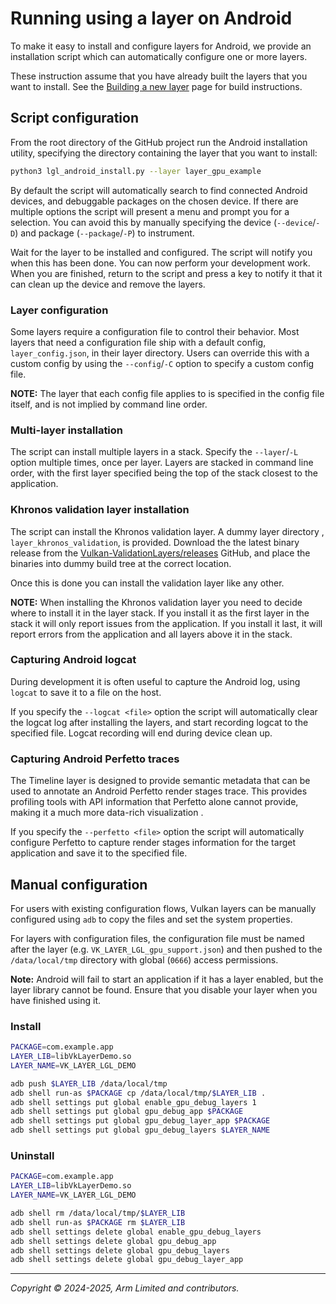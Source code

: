 # Running using a layer on Android

To make it easy to install and configure layers for Android, we provide an
installation script which can automatically configure one or more layers.

These instruction assume that you have already built the layers that you want
to install. See the [Building a new layer](./building.md) page for build
instructions.

## Script configuration

From the root directory of the GitHub project run the Android installation
utility, specifying the directory containing the layer that you want to
install:

```sh
python3 lgl_android_install.py --layer layer_gpu_example
```

By default the script will automatically search to find connected Android
devices, and debuggable packages on the chosen device. If there are multiple
options the script will present a menu and prompt you for a selection. You
can avoid this by manually specifying the device (`--device`/`-D`) and package
(`--package`/`-P`) to instrument.

Wait for the layer to be installed and configured. The script will notify you
when this has been done. You can now perform your development work. When you
are finished, return to the script and press a key to notify it that it can
clean up the device and remove the layers.

### Layer configuration

Some layers require a configuration file to control their behavior. Most
layers that need a configuration file ship with a default config,
`layer_config.json`, in their layer directory. Users can override this with
a custom config by using the `--config`/`-C` option to specify a custom
config file.

**NOTE:** The layer that each config file applies to is specified in the config
file itself, and is not implied by command line order.

### Multi-layer installation

The script can install multiple layers in a stack. Specify the `--layer`/`-L`
option multiple times, once per layer. Layers are stacked in command line
order, with the first layer specified being the top of the stack closest to the
application.

### Khronos validation layer installation

The script can install the Khronos validation layer. A dummy layer directory ,
`layer_khronos_validation`, is provided. Download the the latest binary release
from the [Vulkan-ValidationLayers/releases][1] GitHub, and place the binaries
into dummy build tree at the correct location.

Once this is done you can install the validation layer like any other.

**NOTE:** When installing the Khronos validation layer you need to decide where
to install it in the layer stack. If you install it as the first layer in the
stack it will only report issues from the application. If you install it last,
it will report errors from the application and all layers above it in the
stack.

### Capturing Android logcat

During development it is often useful to capture the Android log, using
`logcat` to save it to a file on the host.

If you specify the `--logcat <file>` option the script will automatically clear
the logcat log after installing the layers, and start recording logcat to the
specified file. Logcat recording will end during device clean up.

### Capturing Android Perfetto traces

The Timeline layer is designed to provide semantic metadata that can be used
to annotate an Android Perfetto render stages trace. This provides profiling
tools with API information that Perfetto alone cannot provide, making it a
much more data-rich visualization .

If you specify the `--perfetto <file>` option the script will automatically
configure Perfetto to capture render stages information for the target
application and save it to the specified file.

## Manual configuration

For users with existing configuration flows, Vulkan layers can be manually
configured using `adb` to copy the files and set the system properties.

For layers with configuration files, the configuration file must be named
after the layer (e.g. `VK_LAYER_LGL_gpu_support.json`) and then pushed to
the `/data/local/tmp` directory with global (`0666`) access permissions.

**Note:** Android will fail to start an application if it has a layer enabled,
but the layer library cannot be found. Ensure that you disable your layer when
you have finished using it.

### Install

```sh
PACKAGE=com.example.app
LAYER_LIB=libVkLayerDemo.so
LAYER_NAME=VK_LAYER_LGL_DEMO

adb push $LAYER_LIB /data/local/tmp
adb shell run-as $PACKAGE cp /data/local/tmp/$LAYER_LIB .
adb shell settings put global enable_gpu_debug_layers 1
adb shell settings put global gpu_debug_app $PACKAGE
adb shell settings put global gpu_debug_layer_app $PACKAGE
adb shell settings put global gpu_debug_layers $LAYER_NAME
```

### Uninstall

```sh
PACKAGE=com.example.app
LAYER_LIB=libVkLayerDemo.so
LAYER_NAME=VK_LAYER_LGL_DEMO

adb shell rm /data/local/tmp/$LAYER_LIB
adb shell run-as $PACKAGE rm $LAYER_LIB
adb shell settings delete global enable_gpu_debug_layers
adb shell settings delete global gpu_debug_app
adb shell settings delete global gpu_debug_layers
adb shell settings delete global gpu_debug_layer_app
```

- - -

_Copyright © 2024-2025, Arm Limited and contributors._

[1]: https://github.com/KhronosGroup/Vulkan-ValidationLayers/releases/
